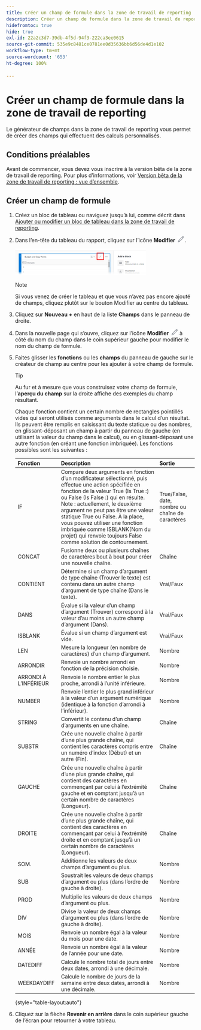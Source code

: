 ```yaml
---
title: Créer un champ de formule dans la zone de travail de reporting
description: Créer un champ de formule dans la zone de travail de reporting
hidefromtoc: true
hide: true
exl-id: 22a2c3d7-39db-4f5d-94f3-222ca3ee0615
source-git-commit: 535e9c8481ce0781ee0d35636bb6d56de4d1e102
workflow-type: tm+mt
source-wordcount: '653'
ht-degree: 100%

---
```


# Créer un champ de formule dans la zone de travail de reporting

Le générateur de champs dans la zone de travail de reporting vous permet de créer des champs qui effectuent des calculs personnalisés.

## Conditions préalables

Avant de commencer, vous devez vous inscrire à la version bêta de la zone de travail de reporting. Pour plus d’informations, voir [Version bêta de la zone de travail de reporting : vue d’ensemble](/help/quicksilver/product-announcements/betas/canvas-dashboards-beta/reporting-canvas-beta-overview.md).

## Créer un champ de formule

1. Créez un bloc de tableau ou naviguez jusqu’à lui, comme décrit dans [Ajouter ou modifier un bloc de tableau dans la zone de travail de reporting](../../../reports-and-dashboards/reporting-canvas/table-blocks/add-or-edit-report-table.md).
1. Dans l’en-tête du tableau du rapport, cliquez sur l’icône **Modifier** ![](assets/edit-icon.png).

   ![](assets/edit-icon-table-header-350x71.png)

   >[!NOTE]
   >
   >Si vous venez de créer le tableau et que vous n’avez pas encore ajouté de champs, cliquez plutôt sur le bouton Modifier au centre du tableau.

1. Cliquez sur **Nouveau +** en haut de la liste **Champs** dans le panneau de droite.
1. Dans la nouvelle page qui s’ouvre, cliquez sur l’icône **Modifier** ![](assets/edit-icon.png) à côté du nom du champ dans le coin supérieur gauche pour modifier le nom du champ de formule.
1. Faites glisser les **fonctions** ou les **champs** du panneau de gauche sur le créateur de champ au centre pour les ajouter à votre champ de formule.


   >[!TIP]
   >
   >Au fur et à mesure que vous construisez votre champ de formule, l’**aperçu du champ** sur la droite affiche des exemples du champ résultant.

   Chaque fonction contient un certain nombre de rectangles pointillés vides qui seront utilisés comme arguments dans le calcul d’un résultat. Ils peuvent être remplis en saisissant du texte statique ou des nombres, en glissant-déposant un champ à partir du panneau de gauche (en utilisant la valeur du champ dans le calcul), ou en glissant-déposant une autre fonction (en créant une fonction imbriquée). Les fonctions possibles sont les suivantes :

   | Fonction | Description | Sortie |
   |---|---|---|
   | IF | Compare deux arguments en fonction d’un modificateur sélectionné, puis effectue une action spécifiée en fonction de la valeur True (Is True :) ou False (Is False :) qui en résulte. Note : actuellement, le deuxième argument ne peut pas être une valeur statique True ou False. À la place, vous pouvez utiliser une fonction imbriquée comme ISBLANK(Nom du projet) qui renvoie toujours False comme solution de contournement. | True/False, date, nombre ou chaîne de caractères |
   | CONCAT | Fusionne deux ou plusieurs chaînes de caractères bout à bout pour créer une nouvelle chaîne. | Chaîne |
   | CONTIENT | Détermine si un champ d’argument de type chaîne (Trouver le texte) est contenu dans un autre champ d’argument de type chaîne (Dans le texte). | Vrai/Faux |
   | DANS | Évalue si la valeur d’un champ d’argument (Trouver) correspond à la valeur d’au moins un autre champ d’argument (Dans). | Vrai/Faux |
   | ISBLANK | Évalue si un champ d’argument est vide. | Vrai/Faux |
   | LEN | Mesure la longueur (en nombre de caractères) d’un champ d’argument. | Nombre |
   | ARRONDIR | Renvoie un nombre arrondi en fonction de la précision choisie. | Nombre |
   | ARRONDI À L’INFÉRIEUR | Renvoie le nombre entier le plus proche, arrondi à l’unité inférieure. | Nombre |
   | NUMBER | Renvoie l’entier le plus grand inférieur à la valeur d’un argument numérique (identique à la fonction d’arrondi à l’inférieur). | Nombre |
   | STRING | Convertit le contenu d’un champ d’arguments en une chaîne. | Chaîne |
   | SUBSTR | Crée une nouvelle chaîne à partir d’une plus grande chaîne, qui contient les caractères compris entre un numéro d’index (Début) et un autre (Fin). | Chaîne |
   | GAUCHE | Crée une nouvelle chaîne à partir d’une plus grande chaîne, qui contient des caractères en commençant par celui à l’extrémité gauche et en comptant jusqu’à un certain nombre de caractères (Longueur). | Chaîne |
   | DROITE | Crée une nouvelle chaîne à partir d’une plus grande chaîne, qui contient des caractères en commençant par celui à l’extrémité droite et en comptant jusqu’à un certain nombre de caractères (Longueur). | Chaîne |
   | SOM. | Additionne les valeurs de deux champs d’argument ou plus. | Nombre |
   | SUB | Soustrait les valeurs de deux champs d’argument ou plus (dans l’ordre de gauche à droite). | Nombre |
   | PROD | Multiplie les valeurs de deux champs d’argument ou plus. | Nombre |
   | DIV | Divise la valeur de deux champs d’argument ou plus (dans l’ordre de gauche à droite). | Nombre |
   | MOIS | Renvoie un nombre égal à la valeur du mois pour une date. | Nombre |
   | ANNÉE | Renvoie un nombre égal à la valeur de l’année pour une date. | Nombre |
   | DATEDIFF | Calcule le nombre total de jours entre deux dates, arrondi à une décimale. | Nombre |
   | WEEKDAYDIFF | Calcule le nombre de jours de la semaine entre deux dates, arrondi à une décimale. | Nombre |

   {style="table-layout:auto"}

1. Cliquez sur la flèche **Revenir en arrière** dans le coin supérieur gauche de l’écran pour retourner à votre tableau.
